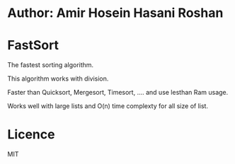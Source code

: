 # Author: Amir Hosein Hasani Roshan
# FastSort
The fastest sorting algorithm.

This algorithm works with division.

Faster than Quicksort, Mergesort, Timesort, .... and use lesthan Ram usage.

Works well with large lists and O(n) time complexty for all size of list.

# Licence
MIT 
